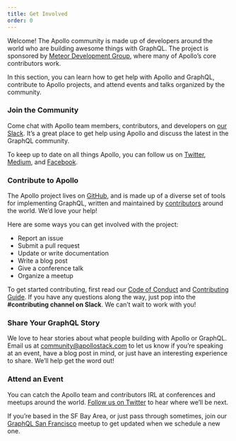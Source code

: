```yaml
---
title: Get Involved
order: 0
---
```

Welcome! The Apollo community is made up of developers around the world who are building awesome things with GraphQL. The project is sponsored by [Meteor Development Group](http://www.meteor.com), where many of Apollo’s core contributors work.

In this section, you can learn how to get help with Apollo and GraphQL, contribute to Apollo projects, and attend events and talks organized by the community.

### Join the Community

Come chat with Apollo team members, contributors, and developers on [our Slack](http://www.apollodata.com/#slack). It’s a great place to get help using Apollo and discuss the latest in the GraphQL community.

To keep up to date on all things Apollo, you can follow us on [Twitter](https://twitter.com/apollographql), [Medium](https://medium.com/apollo-stack), and [Facebook](https://www.facebook.com/apollographql/).

### Contribute to Apollo

The Apollo project lives on [GitHub](https://github.com/apollographql), and is made up of a diverse set of tools for implementing GraphQL, written and maintained by [contributors](https://github.com/orgs/apollostack/people) around the world. We’d love your help!

Here are some ways you can get involved with the project:

- Report an issue
- Submit a pull request
- Update or write documentation
- Write a blog post
- Give a conference talk
- Organize a meetup

To get started contributing, first read our [Code of Conduct](http://dev.apollodata.com/community/code-of-conduct.html) and [Contributing Guide](http://dev.apollodata.com/community/contributing.html). If you have any questions along the way, just pop into the **#contributing channel on Slack**. We can’t wait to work with you!

### Share Your GraphQL Story

We love to hear stories about what people building with Apollo or GraphQL. Email us at [community@apollostack.com](mailto:community@apollostack.com) to let us know if you’re speaking at an event, have a blog post in mind, or just have an interesting experience to share. We’ll help get the word out!

### Attend an Event

You can catch the Apollo team and contributors IRL at conferences and meetups around the world. [Follow us on Twitter](http://twitter.com/apollographql) to hear where we’ll be next.

If you’re based in the SF Bay Area, or just pass through sometimes, join our [GraphQL San Francisco](http://www.meetup.com/GraphQL-SF/) meetup to get updated when we schedule a new one.
